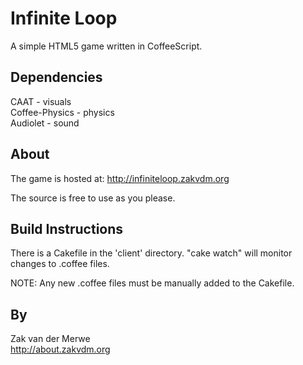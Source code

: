 Infinite Loop
=============

A simple HTML5 game written in CoffeeScript.

Dependencies
------------
CAAT - visuals  
Coffee-Physics - physics  
Audiolet - sound 


About
-----
The game is hosted at:
  http://infiniteloop.zakvdm.org


The source is free to use as you please.


Build Instructions
------------------
There is a Cakefile in the 'client' directory.
"cake watch" will monitor changes to .coffee files.

NOTE: Any new .coffee files must be manually added to the Cakefile.


By
--
Zak van der Merwe  
http://about.zakvdm.org
